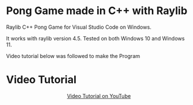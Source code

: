 # Pong Game made in C++ with Raylib

Raylib C++ Pong Game for Visual Studio Code on Windows.

It works with raylib version 4.5.
Tested on both Windows 10 and Windows 11.

Video tutorial below was followed to make the Program

# Video Tutorial



<p align="center">
 <a href=https://www.youtube.com/watch?v=VLJlTaFvHo4&t=139s>Video Tutorial on YouTube</a>
</p>





